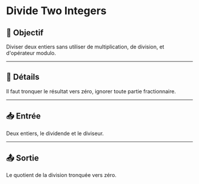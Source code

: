 # Divide Two Integers

## 🎯 Objectif

Diviser deux entiers sans utiliser de multiplication, de division, et d'opérateur modulo.  

---

## 📝 Détails

Il faut tronquer le résultat vers zéro, ignorer toute partie fractionnaire. 

---

## 📥 Entrée

Deux entiers, le dividende et le diviseur.  

---

## 📤 Sortie

Le quotient de la division tronquée vers zéro.  


